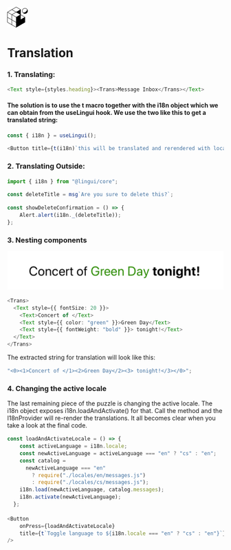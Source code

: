 ![./assets/favicon](./assets/favicon.png)

# Translation

### 1. Translating:

```ts
<Text style={styles.heading}><Trans>Message Inbox</Trans></Text>
```

#### The solution is to use the t macro together with the i18n object which we can obtain from the useLingui hook. We use the two like this to get a translated string:

```ts
const { i18n } = useLingui();
```

```ts
<Button title={t(i18n)`this will be translated and rerendered with locale changes`}/>
```

### 2. Translating Outside:

```ts
import { i18n } from "@lingui/core";
```

```ts
const deleteTitle = msg`Are you sure to delete this?`;
```

```ts
const showDeleteConfirmation = () => {
    Alert.alert(i18n._(deleteTitle));
};
```

### 3. Nesting components

![./assets/nesting_translate](./assets/nesting_translate.png)

```ts
<Trans>
  <Text style={{ fontSize: 20 }}>
    <Text>Concert of </Text>
    <Text style={{ color: "green" }}>Green Day</Text>
    <Text style={{ fontWeight: "bold" }}> tonight!</Text>
  </Text>
</Trans>
```

The extracted string for translation will look like this:

```ts
"<0><1>Concert of </1><2>Green Day</2><3> tonight!</3></0>";
```

### 4. Changing the active locale

The last remaining piece of the puzzle is changing the active locale. The i18n object exposes i18n.loadAndActivate() for that. Call the method and the I18nProvider will re-render the translations. It all becomes clear when you take a look at the final code.

```ts
const loadAndActivateLocale = () => {
    const activeLanguage = i18n.locale;
    const newActiveLanguage = activeLanguage === "en" ? "cs" : "en";
    const catalog =
      newActiveLanguage === "en"
        ? require("./locales/en/messages.js")
        : require("./locales/cs/messages.js");
    i18n.load(newActiveLanguage, catalog.messages);
    i18n.activate(newActiveLanguage);
  };

<Button
    onPress={loadAndActivateLocale}
    title={t`Toggle language to ${i18n.locale === "en" ? "cs" : "en"}`}
/>
```
